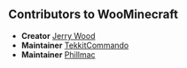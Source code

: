 Contributors to WooMinecraft
----------

* **Creator** [Jerry Wood](http://plugish.com)
* **Maintainer** [TekkitCommando](http://www.tekkitcommando.me/)
* **Maintainer** [Phillmac](http://www.github.com/phillmac)

